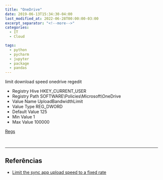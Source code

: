 ```yaml
---
title: "OneDrive"
date: 2019-06-13T15:34:30-04:00
last_modified_at: 2022-06-28T00:00:00-03:00
excerpt_separator: "<!--more-->"
categories:
  - IT
  - Cloud

tags:
  - python
  - pycharm
  - jupyter
  - package
  - pandas
---
```


limit download speed onedrive regedit

- Registry Hive HKEY_CURRENT_USER
- Registry Path SOFTWARE\Policies\Microsoft\OneDrive
- Value Name UploadBandwidthLimit
- Value Type REG_DWORD
- Default Value 125
- Min Value 1
- Max Value 100000

[Regs](./../assets/onedrive/OneDrive%20-%20Limite%20Velocidade.reg)

<br>

---

## Referências

- [Limit the sync app upload speed to a fixed rate](https://admx.help/?Category=OneDrive&Policy=Microsoft.Policies.OneDriveNGSC::UploadBandwidthLimit)
